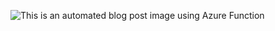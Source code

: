 ![This is an automated blog post image using Azure Function](https://customurl.blob.core.windows.net/github/latestpost.png?)
